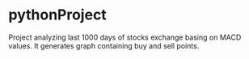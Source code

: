 # pythonProject

Project analyzing last 1000 days of stocks exchange basing on MACD values.
It generates graph containing buy and sell points.
